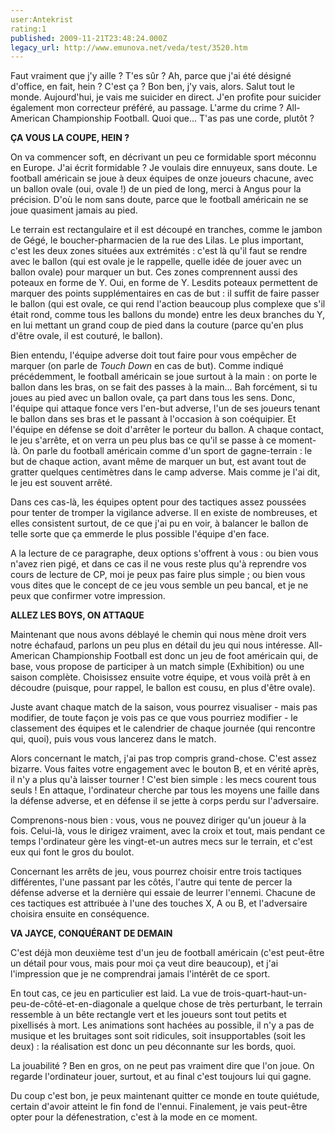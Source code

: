 ```yaml
---
user:Antekrist
rating:1
published: 2009-11-21T23:48:24.000Z
legacy_url: http://www.emunova.net/veda/test/3520.htm
---
```

Faut vraiment que j'y aille ? T'es sûr ? Ah, parce que j'ai été désigné d'office, en fait, hein ? C'est ça ? Bon ben, j'y vais, alors. Salut tout le monde. Aujourd'hui, je vais me suicider en direct. J'en profite pour suicider également mon correcteur préféré, au passage. L'arme du crime ? All-American Championship Football. Quoi que... T'as pas une corde, plutôt ?  

  

**ÇA VOUS LA COUPE, HEIN ?**  

On va commencer soft, en décrivant un peu ce formidable sport méconnu en Europe. J'ai écrit formidable ? Je voulais dire ennuyeux, sans doute. Le football américain se joue à deux équipes de onze joueurs chacune, avec un ballon ovale (oui, ovale !) de un pied de long, merci à Angus pour la précision. D'où le nom sans doute, parce que le football américain ne se joue quasiment jamais au pied.  

Le terrain est rectangulaire et il est découpé en tranches, comme le jambon de Gégé, le boucher-pharmacien de la rue des Lilas. Le plus important, c'est les deux zones situées aux extrémités : c'est là qu'il faut se rendre avec le ballon (qui est ovale je le rappelle, quelle idée de jouer avec un ballon ovale) pour marquer un but. Ces zones comprennent aussi des poteaux en forme de Y. Oui, en forme de Y. Lesdits poteaux permettent de marquer des points supplémentaires en cas de but : il suffit de faire passer le ballon (qui est ovale, ce qui rend l'action beaucoup plus complexe que s'il était rond, comme tous les ballons du monde) entre les deux branches du Y, en lui mettant un grand coup de pied dans la couture (parce qu'en plus d'être ovale, il est couturé, le ballon).  

Bien entendu, l'équipe adverse doit tout faire pour vous empêcher de marquer (on parle de _Touch Down_ en cas de but). Comme indiqué précédemment, le football américain se joue surtout à la main : on porte le ballon dans les bras, on se fait des passes à la main... Bah forcément, si tu joues au pied avec un ballon ovale, ça part dans tous les sens. Donc, l'équipe qui attaque fonce vers l'en-but adverse, l'un de ses joueurs tenant le ballon dans ses bras et le passant à l'occasion à son coéquipier. Et l'équipe en défense se doit d'arrêter le porteur du ballon. A chaque contact, le jeu s'arrête, et on verra un peu plus bas ce qu'il se passe à ce moment-là. On parle du football américain comme d'un sport de gagne-terrain : le but de chaque action, avant même de marquer un but, est avant tout de gratter quelques centimètres dans le camp adverse. Mais comme je l'ai dit, le jeu est souvent arrêté.  

Dans ces cas-là, les équipes optent pour des tactiques assez poussées pour tenter de tromper la vigilance adverse. Il en existe de nombreuses, et elles consistent surtout, de ce que j'ai pu en voir, à balancer le ballon de telle sorte que ça emmerde le plus possible l'équipe d'en face.  

A la lecture de ce paragraphe, deux options s'offrent à vous : ou bien vous n'avez rien pigé, et dans ce cas il ne vous reste plus qu'à reprendre vos cours de lecture de CP, moi je peux pas faire plus simple ; ou bien vous vous dites que le concept de ce jeu vous semble un peu bancal, et je ne peux que confirmer votre impression.  

  

**ALLEZ LES BOYS, ON ATTAQUE**  

Maintenant que nous avons déblayé le chemin qui nous mène droit vers notre échafaud, parlons un peu plus en détail du jeu qui nous intéresse. All-American Championship Football est donc un jeu de foot américain qui, de base, vous propose de participer à un match simple (Exhibition) ou une saison complète. Choisissez ensuite votre équipe, et vous voilà prêt à en découdre (puisque, pour rappel, le ballon est cousu, en plus d'être ovale).  

Juste avant chaque match de la saison, vous pourrez visualiser - mais pas modifier, de toute façon je vois pas ce que vous pourriez modifier - le classement des équipes et le calendrier de chaque journée (qui rencontre qui, quoi), puis vous vous lancerez dans le match.  

Alors concernant le match, j'ai pas trop compris grand-chose. C'est assez bizarre. Vous faites votre engagement avec le bouton B, et en vérité après, il n'y a plus qu'à laisser tourner ! C'est bien simple : les mecs courent tous seuls ! En attaque, l'ordinateur cherche par tous les moyens une faille dans la défense adverse, et en défense il se jette à corps perdu sur l'adversaire.  

Comprenons-nous bien : vous, vous ne pouvez diriger qu'un joueur à la fois. Celui-là, vous le dirigez vraiment, avec la croix et tout, mais pendant ce temps l'ordinateur gère les vingt-et-un autres mecs sur le terrain, et c'est eux qui font le gros du boulot.  

Concernant les arrêts de jeu, vous pourrez choisir entre trois tactiques différentes, l'une passant par les côtés, l'autre qui tente de percer la défense adverse et la dernière qui essaie de leurrer l'ennemi. Chacune de ces tactiques est attribuée à l'une des touches X, A ou B, et l'adversaire choisira ensuite en conséquence.  

  

**VA JAYCE, CONQUÉRANT DE DEMAIN**  

C'est déjà mon deuxième test d'un jeu de football américain (c'est peut-être un détail pour vous, mais pour moi ça veut dire beaucoup), et j'ai l'impression que je ne comprendrai jamais l'intérêt de ce sport.  

En tout cas, ce jeu en particulier est laid. La vue de trois-quart-haut-un-peu-de-côté-et-en-diagonale a quelque chose de très perturbant, le terrain ressemble à un bête rectangle vert et les joueurs sont tout petits et pixellisés à mort. Les animations sont hachées au possible, il n'y a pas de musique et les bruitages sont soit ridicules, soit insupportables (soit les deux) : la réalisation est donc un peu déconnante sur les bords, quoi.  

La jouabilité ? Ben en gros, on ne peut pas vraiment dire que l'on joue. On regarde l'ordinateur jouer, surtout, et au final c'est toujours lui qui gagne.  

Du coup c'est bon, je peux maintenant quitter ce monde en toute quiétude, certain d'avoir atteint le fin fond de l'ennui. Finalement, je vais peut-être opter pour la défenestration, c'est à la mode en ce moment.